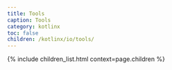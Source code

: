 ```yaml
---
title: Tools
caption: Tools
category: kotlinx
toc: false
children: /kotlinx/io/tools/
---
```


{% include children_list.html context=page.children %}
